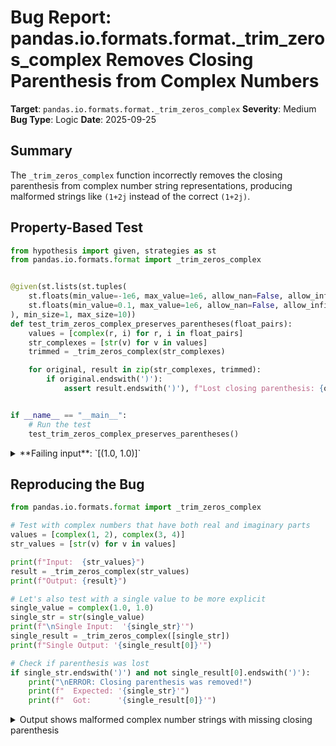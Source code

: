 # Bug Report: pandas.io.formats.format._trim_zeros_complex Removes Closing Parenthesis from Complex Numbers

**Target**: `pandas.io.formats.format._trim_zeros_complex`
**Severity**: Medium
**Bug Type**: Logic
**Date**: 2025-09-25

## Summary

The `_trim_zeros_complex` function incorrectly removes the closing parenthesis from complex number string representations, producing malformed strings like `(1+2j` instead of the correct `(1+2j)`.

## Property-Based Test

```python
from hypothesis import given, strategies as st
from pandas.io.formats.format import _trim_zeros_complex


@given(st.lists(st.tuples(
    st.floats(min_value=-1e6, max_value=1e6, allow_nan=False, allow_infinity=False),
    st.floats(min_value=0.1, max_value=1e6, allow_nan=False, allow_infinity=False)
), min_size=1, max_size=10))
def test_trim_zeros_complex_preserves_parentheses(float_pairs):
    values = [complex(r, i) for r, i in float_pairs]
    str_complexes = [str(v) for v in values]
    trimmed = _trim_zeros_complex(str_complexes)

    for original, result in zip(str_complexes, trimmed):
        if original.endswith(')'):
            assert result.endswith(')'), f"Lost closing parenthesis: {original} -> {result}"


if __name__ == "__main__":
    # Run the test
    test_trim_zeros_complex_preserves_parentheses()
```

<details>

<summary>
**Failing input**: `[(1.0, 1.0)]`
</summary>
```
Traceback (most recent call last):
  File "/home/npc/pbt/agentic-pbt/worker_/20/hypo.py", line 21, in <module>
    test_trim_zeros_complex_preserves_parentheses()
    ~~~~~~~~~~~~~~~~~~~~~~~~~~~~~~~~~~~~~~~~~~~~~^^
  File "/home/npc/pbt/agentic-pbt/worker_/20/hypo.py", line 6, in test_trim_zeros_complex_preserves_parentheses
    st.floats(min_value=-1e6, max_value=1e6, allow_nan=False, allow_infinity=False),
               ^^^
  File "/home/npc/miniconda/lib/python3.13/site-packages/hypothesis/core.py", line 2124, in wrapped_test
    raise the_error_hypothesis_found
  File "/home/npc/pbt/agentic-pbt/worker_/20/hypo.py", line 16, in test_trim_zeros_complex_preserves_parentheses
    assert result.endswith(')'), f"Lost closing parenthesis: {original} -> {result}"
           ~~~~~~~~~~~~~~~^^^^^
AssertionError: Lost closing parenthesis: (1+1j) -> (1+1j
Falsifying example: test_trim_zeros_complex_preserves_parentheses(
    float_pairs=[(1.0, 1.0)],
)
```
</details>

## Reproducing the Bug

```python
from pandas.io.formats.format import _trim_zeros_complex

# Test with complex numbers that have both real and imaginary parts
values = [complex(1, 2), complex(3, 4)]
str_values = [str(v) for v in values]

print(f"Input:  {str_values}")
result = _trim_zeros_complex(str_values)
print(f"Output: {result}")

# Let's also test with a single value to be more explicit
single_value = complex(1.0, 1.0)
single_str = str(single_value)
print(f"\nSingle Input:  '{single_str}'")
single_result = _trim_zeros_complex([single_str])
print(f"Single Output: '{single_result[0]}'")

# Check if parenthesis was lost
if single_str.endswith(')') and not single_result[0].endswith(')'):
    print("\nERROR: Closing parenthesis was removed!")
    print(f"  Expected: '{single_str}'")
    print(f"  Got:      '{single_result[0]}'")
```

<details>

<summary>
Output shows malformed complex number strings with missing closing parenthesis
</summary>
```
Input:  ['(1+2j)', '(3+4j)']
Output: ['(1+2j', '(3+4j']

Single Input:  '(1+1j)'
Single Output: '(1+1j'

ERROR: Closing parenthesis was removed!
  Expected: '(1+1j)'
  Got:      '(1+1j'
```
</details>

## Why This Is A Bug

This violates Python's standard complex number string representation format. According to Python's documentation, complex numbers with non-zero real parts are represented with parentheses: `(real+imagj)`. The function produces syntactically invalid output that:

1. **Breaks Python's standard format**: The string `(1+2j` is not a valid Python expression and cannot be parsed back to a complex number using `complex()` or `eval()`.

2. **Violates the function's purpose**: The function is named `_trim_zeros_complex` which implies it should only trim trailing zeros from numeric parts while preserving the structural format. The docstring states it "executes the _trim_zeros_float method on each of those [parts]" - not that it modifies the overall structure.

3. **Creates malformed display output**: This function is used by pandas' FloatArrayFormatter when `fixed_width=True`, meaning DataFrames will display malformed complex numbers to users.

4. **Inconsistent parsing logic**: The regex split `re.split(r"([j+-])", x)` on input `"(1+2j)"` produces `['(1', '+', '2', 'j', ')']`. The function then takes:
   - `trimmed[:-4]` for real part → `'(1'` (missing closing paren)
   - `trimmed[-4:-2]` for imaginary part → `'+2'`
   - The closing `)` at index -1 is never captured

## Relevant Context

- **Function location**: `/pandas/io/formats/format.py` lines 1760-1790
- **Python complex number specification**: https://docs.python.org/3/library/stdtypes.html#numeric-types-int-float-complex
- **Usage context**: Called by FloatArrayFormatter when formatting complex arrays with fixed width
- **Python behavior**: `str(complex(1, 2))` always produces `'(1+2j)'` with parentheses when real part is non-zero
- **Impact**: Affects all pandas DataFrame displays containing complex numbers when using fixed-width formatting

The bug occurs because the function incorrectly assumes the closing parenthesis is part of the imaginary component parsing, but the regex split isolates it as a separate element that gets discarded.

## Proposed Fix

```diff
--- a/pandas/io/formats/format.py
+++ b/pandas/io/formats/format.py
@@ -1764,11 +1764,18 @@ def _trim_zeros_complex(str_complexes: ArrayLike, decimal: str = ".") -> list[s
     executes the _trim_zeros_float method on each of those.
     """
     real_part, imag_part = [], []
+    has_parens = []
     for x in str_complexes:
+        # Track and remove parentheses for processing
+        paren = x.startswith('(') and x.endswith(')')
+        has_parens.append(paren)
+        if paren:
+            x = x[1:-1]
+
         # Complex numbers are represented as "(-)xxx(+/-)xxxj"
         # The split will give [{"", "-"}, "xxx", "+/-", "xxx", "j", ""]
         # Therefore, the imaginary part is the 4th and 3rd last elements,
         # and the real part is everything before the imaginary part
         trimmed = re.split(r"([j+-])", x)
         real_part.append("".join(trimmed[:-4]))
         imag_part.append("".join(trimmed[-4:-2]))
@@ -1780,13 +1787,16 @@ def _trim_zeros_complex(str_complexes: ArrayLike, decimal: str = ".") -> list[s
     padded_parts = _trim_zeros_float(real_part + imag_part, decimal)
     if len(padded_parts) == 0:
         return []
     padded_length = max(len(part) for part in padded_parts) - 1
     padded = [
         real_pt  # real part, possibly NaN
         + imag_pt[0]  # +/-
         + f"{imag_pt[1:]:>{padded_length}}"  # complex part (no sign), possibly nan
         + "j"
-        for real_pt, imag_pt in zip(padded_parts[:n], padded_parts[n:])
+        for i, (real_pt, imag_pt) in enumerate(zip(padded_parts[:n], padded_parts[n:]))
     ]
+    # Add back parentheses where they were present
+    padded = [f"({p})" if has_parens[i] else p for i, p in enumerate(padded)]
+
     return padded
```
